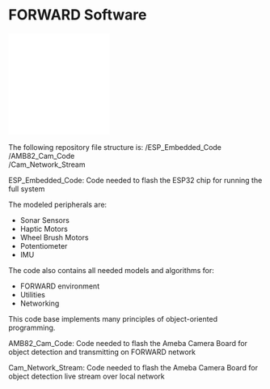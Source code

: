 # FORWARD Software
<img src="https://raw.githubusercontent.com/FORWARD-Walker/website-fa24sp25g25/main/images/FORWARD_logo.png" alt="FORWARD Logo" width="200"/>

The following repository file structure is:
/ESP_Embedded_Code   
/AMB82_Cam_Code  
/Cam_Network_Stream  

ESP_Embedded_Code: Code needed to flash the ESP32 chip for running the full system

  The modeled peripherals are:
  - Sonar Sensors  
  - Haptic Motors  
  - Wheel Brush Motors  
  - Potentiometer  
  - IMU  
  
  The code also contains all needed models and algorithms for:
  - FORWARD environment  
  - Utilities  
  - Networking  
  
  This code base implements many principles of object-oriented programming.

AMB82_Cam_Code: Code needed to flash the Ameba Camera Board for object detection and transmitting on FORWARD network

Cam_Network_Stream: Code needed to flash the Ameba Camera Board for object detection live stream over local network
